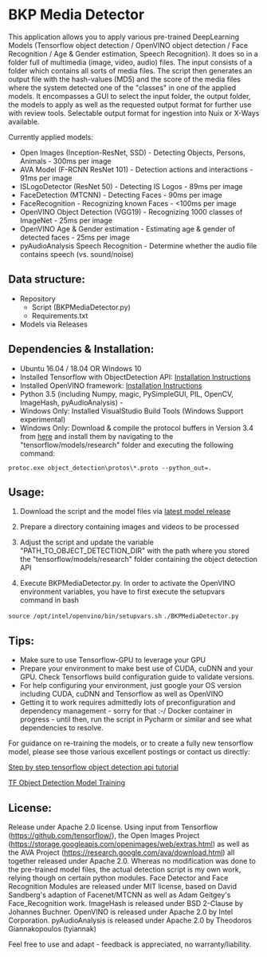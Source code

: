 # BKP Media Detector
This application allows you to apply various pre-trained DeepLearning Models (Tensorflow object detection / OpenVINO object detection / Face Recognition / Age & Gender estimation, Speech Recognition). It does so in a folder full of multimedia (image, video, audio) files. The input consists of a folder which contains all sorts of media files. The script then generates an output file with the hash-values (MD5) and the score of the media files where the system detected one of the "classes" in one of the applied models. It encompasses a GUI to select the input folder, the output folder, the models to apply as well as the requested output format for further use with review tools. Selectable output format for ingestion into Nuix or X-Ways available.

Currently applied models:
- Open Images (Inception-ResNet, SSD) - Detecting Objects, Persons, Animals - 300ms per image
- AVA Model (F-RCNN ResNet 101) - Detection actions and interactions - 91ms per image
- ISLogoDetector (ResNet 50) - Detecting IS Logos - 89ms per image
- FaceDetection (MTCNN) - Detecting Faces - 90ms per image
- FaceRecognition - Recognizing known Faces - <100ms per image
- OpenVINO Object Detection (VGG19) - Recognizing 1000 classes of ImageNet - 25ms per image
- OpenVINO Age & Gender estimation - Estimating age & gender of detected faces - 25ms per image
- pyAudioAnalysis Speech Recognition - Determine whether the audio file contains speech (vs. sound/noise)

## Data structure:
- Repository
  - Script (BKPMediaDetector.py)
  - Requirements.txt
- Models via Releases 


## Dependencies & Installation:
- Ubuntu 16.04 / 18.04 OR Windows 10 
- Installed Tensorflow with ObjectDetection API: [Installation Instructions](https://github.com/tensorflow/models/tree/master/research/object_detection)
- Installed OpenVINO framework: [Installation Instructions](https://github.com/opencv/dldt)
- Python 3.5 (including Numpy, magic, PySimpleGUI, PIL, OpenCV, ImageHash, pyAudioAnalysis) - 
- Windows Only: Installed VisualStudio Build Tools (Windows Support experimental)
- Windows Only: Download & compile the protocol buffers in Version 3.4 from [here](https://github.com/protocolbuffers/protobuf/releases/tag/v3.4.0) and install them by navigating to the "tensorflow/models/research" folder and executing the following command: 

`protoc.exe object_detection\protos\*.proto --python_out=.`

## Usage:
1) Download the script and the model files via [latest model release](https://github.com/bkpifc/BKPMediaDetector/releases)

2) Prepare a directory containing images and videos to be processed

3) Adjust the script and update the variable "PATH_TO_OBJECT_DETECTION_DIR" with the path where you stored the "tensorflow/models/research" folder containing the object detection API

4) Execute BKPMediaDetector.py. In order to activate the OpenVINO environment variables, you have to first execute the setupvars command in bash

`source /opt/intel/openvino/bin/setupvars.sh`
`./BKPMediaDetector.py`

## Tips:
- Make sure to use Tensorflow-GPU to leverage your GPU
- Prepare your environment to make best use of CUDA, cuDNN and your GPU. Check Tensorflows build configuration guide to validate versions.
- For help configuring your environment, just google your OS version including CUDA, cuDNN and Tensorflow as well as OpenVINO
- Getting it to work requires admittedly lots of preconfiguration and dependency management - sorry for that :-/ Docker container in progress - until then, run the script in Pycharm or similar and see what dependencies to resolve.

For guidance on re-training the models, or to create a fully new tensorflow model, please see those various excellent postings or contact us directly: 

[Step by step tensorflow object detection api tutorial](https://medium.com/@WuStangDan/step-by-step-tensorflow-object-detection-api-tutorial-part-1-selecting-a-model-a02b6aabe39e)

[TF Object Detection Model Training](https://gist.github.com/douglasrizzo/c70e186678f126f1b9005ca83d8bd2ce)

## License:
Release under Apache 2.0 license.
Using input from Tensorflow (https://github.com/tensorflow/), the Open Images Project (https://storage.googleapis.com/openimages/web/extras.html) as well as the AVA Project (https://research.google.com/ava/download.html) all together released under Apache 2.0. Whereas no modification was done to the pre-trained model files, the actual detection script is my own work, relying though on certain python modules.
Face Detector and Face Recognition Modules are released under MIT license, based on David Sandberg's adaption of Facenet/MTCNN as well as Adam Geitgey's Face_Recognition work. ImageHash is released under BSD 2-Clause by Johannes Buchner.
OpenVINO is released under Apache 2.0 by Intel Corporation.
pyAudioAnalysis is released under Apache 2.0 by Theodoros Giannakopoulos (tyiannak)

Feel free to use and adapt - feedback is appreciated, no warranty/liability.
